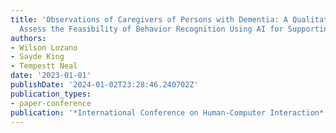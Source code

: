 ```yaml
---
title: 'Observations of Caregivers of Persons with Dementia: A Qualitative Study to
  Assess the Feasibility of Behavior Recognition Using AI for Supporting At-Home Care'
authors:
- Wilson Lozano
- Sayde King
- Tempestt Neal
date: '2023-01-01'
publishDate: '2024-01-02T23:28:46.240702Z'
publication_types:
- paper-conference
publication: '*International Conference on Human-Computer Interaction*'
---
```

